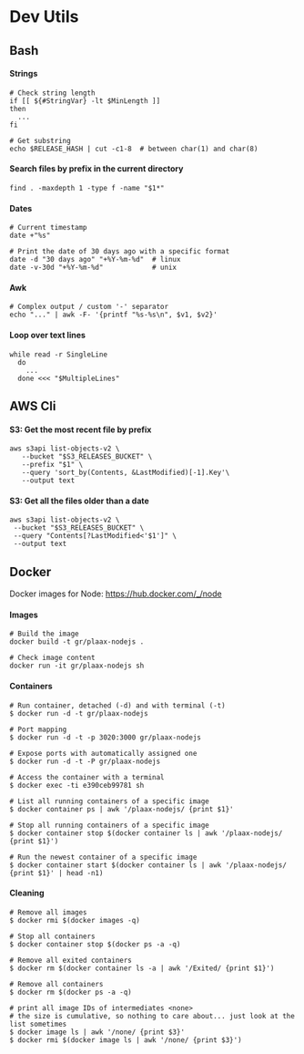# Dev Utils

## Bash

#### Strings
```
# Check string length
if [[ ${#StringVar} -lt $MinLength ]]
then
  ...
fi

# Get substring 
echo $RELEASE_HASH | cut -c1-8  # between char(1) and char(8)
```

#### Search files by prefix in the current directory
```
find . -maxdepth 1 -type f -name "$1*"
```

#### Dates
```
# Current timestamp
date +"%s"

# Print the date of 30 days ago with a specific format
date -d "30 days ago" "+%Y-%m-%d"  # linux
date -v-30d "+%Y-%m-%d"            # unix
```

#### Awk
```
# Complex output / custom '-' separator
echo "..." | awk -F- '{printf "%s-%s\n", $v1, $v2}'
```

#### Loop over text lines
```
while read -r SingleLine
  do
    ...
  done <<< "$MultipleLines"
```


## AWS Cli

#### S3: Get the most recent file by prefix
```
aws s3api list-objects-v2 \
   --bucket "$S3_RELEASES_BUCKET" \
   --prefix "$1" \
   --query 'sort_by(Contents, &LastModified)[-1].Key'\
   --output text
```

#### S3: Get all the files older than a date
```
aws s3api list-objects-v2 \
 --bucket "$S3_RELEASES_BUCKET" \
 --query "Contents[?LastModified<'$1']" \
 --output text
```


## Docker

Docker images for Node: https://hub.docker.com/_/node

#### Images
```
# Build the image
docker build -t gr/plaax-nodejs .

# Check image content
docker run -it gr/plaax-nodejs sh
```

#### Containers
```
# Run container, detached (-d) and with terminal (-t)
$ docker run -d -t gr/plaax-nodejs

# Port mapping
$ docker run -d -t -p 3020:3000 gr/plaax-nodejs

# Expose ports with automatically assigned one
$ docker run -d -t -P gr/plaax-nodejs

# Access the container with a terminal
$ docker exec -ti e390ceb99781 sh

# List all running containers of a specific image
$ docker container ps | awk '/plaax-nodejs/ {print $1}'

# Stop all running containers of a specific image
$ docker container stop $(docker container ls | awk '/plaax-nodejs/ {print $1}')

# Run the newest container of a specific image
$ docker container start $(docker container ls | awk '/plaax-nodejs/ {print $1}' | head -n1)
```

#### Cleaning
```
# Remove all images
$ docker rmi $(docker images -q)

# Stop all containers
$ docker container stop $(docker ps -a -q)

# Remove all exited containers
$ docker rm $(docker container ls -a | awk '/Exited/ {print $1}')

# Remove all containers
$ docker rm $(docker ps -a -q)

# print all image IDs of intermediates <none>
# the size is cumulative, so nothing to care about... just look at the list sometimes 
$ docker image ls | awk '/none/ {print $3}'
$ docker rmi $(docker image ls | awk '/none/ {print $3}')
```
